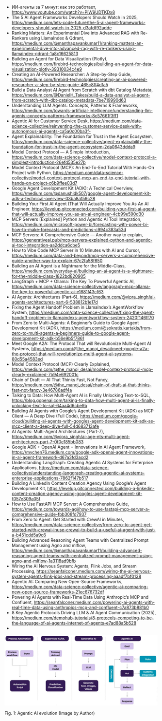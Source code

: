 

- ИИ-агенты за 7 минут: как это работает, https://www.youtube.com/watch?v=PiW9UDTKDx8
- The 5 AI Agent Frameworks Developers Should Watch in 2025, https://medium.com/lets-code-future/the-5-ai-agent-frameworks-developers-should-watch-in-2025-d3afdf92adde
- Ranking Matters: An Experimental Dive into Advanced RAG with Re-Rankers using LlamaIndex & Qdrant, https://medium.com/@manthapavankumar11/ranking-matters-an-experimental-dive-into-advanced-rag-with-re-rankers-using-llamaindex-qdrant-1a8c16625813
- Building an Agent for Data Visualization (Plotly), https://medium.com/firebird-technologies/building-an-agent-for-data-visualization-plotly-39310034c4e9
- Creating an AI-Powered Researcher: A Step-by-Step Guide, https://medium.com/firebird-technologies/creating-an-ai-powered-researcher-a-step-by-step-guide-465c8ff4dfa5
- Build a Data Analyst AI Agent from Scratch with dbt Catalog Metadata, https://medium.com/@DanielH_Takes/build-a-data-analyst-ai-agent-from-scratch-with-dbt-catalog-metadata-7be719990d63
- Understanding LLM Agents: Concepts, Patterns & Frameworks, https://medium.com/towards-artificial-intelligence/understanding-llm-agents-concepts-patterns-frameworks-8c57661f3ff1
- Agentic AI for Customer Service Desk, https://medium.com/data-science-collective/reinventing-the-customer-service-desk-with-autonomous-ai-agents-ca5a0c00ba3f- 
- Agent Explainability: The Foundation for Trust in the Agent Ecosystem, https://medium.com/data-science-collective/agent-explainability-the-foundation-for-trust-in-the-agent-ecosystem-2da0643ddda9
- Model Context Protocol — A Simple Introduction, https://medium.com/data-science-collective/model-context-protocol-a-simplest-introduction-26efd535e27b
- Model Context Protocol (MCP): An End-To-End Tutorial With Hands-On Project with Python, https://medium.com/data-science-collective/model-context-protocol-mcp-an-end-to-end-tutorial-with-hands-on-project-c6b9ffee03d7
- Google Agent Development Kit (ADK): A Technical Overview, https://medium.com/@danushidk507/google-agent-development-kit-adk-a-technical-overview-03ba8a159c28
- Building Your First AI Agent (That Will Actually Improve You As An AI Engineer, https://levelup.gitconnected.com/building-your-first-ai-agent-that-will-actually-improve-you-as-an-ai-engineer-4cb99e590d30
- MCP Servers [Explained] Python and Agentic AI Tool Integration, https://medium.com/microsoft-power-bi/forecasting-with-power-bi-how-to-make-forecasts-and-predictions-c994c383a53d
- MCP Servers: A Comprehensive Guide — Another way to explain, https://generativeai.pub/mcp-servers-explained-python-and-agentic-ai-tool-integration-aa2ddca6cbe5
- How to Vibe Code MCP Server in 10 Minutes with AI and Cursor, https://medium.com/data-and-beyond/mcp-servers-a-comprehensive-guide-another-way-to-explain-67c2fa58f650
- Building an AI Agent is a Nightmare for the Middle-Class, https://medium.com/everyday-ai/building-an-ai-agent-is-a-nightmare-for-the-middle-class-1822bd820905
- LangGraph + MCP + Ollama: The Key To Powerful Agentic AI, https://medium.com/data-science-collective/langgraph-mcp-ollama-the-key-to-powerful-agentic-ai-e1881f43cf63
- AI Agents: Architectures (Part-6), https://medium.com/@vipra_singh/ai-agents-architectures-part-6-538812b1e17d
- Fixing the Agent Handoff Problem in LlamaIndex’s AgentWorkflow System, https://medium.com/data-science-collective/fixing-the-agent-handoff-problem-in-llamaindexs-agentworkflow-system-2420f146ff70
- From Zero to Multi-Agents: A Beginner’s Guide to Google Agent Development Kit (ADK), https://medium.com/@sokratis.kartakis/from-zero-to-multi-agents-a-beginners-guide-to-google-agent-development-kit-adk-b56e9b5f7861
- Meet Google A2A: The Protocol That will Revolutionize Multi-Agent AI Systems, https://medium.com/@the_manoj_desai/meet-google-a2a-the-protocol-that-will-revolutionize-multi-agent-ai-systems-80d55a4583ed
- Model Context Protocol (MCP) Clearly Explained, https://medium.com/@the_manoj_desai/model-context-protocol-mcp-clearly-explained-7b94e692001c
- Chain of Draft — AI That Thinks Fast, Not Fancy, https://medium.com/@the_manoj_desai/chain-of-draft-ai-that-thinks-fast-not-fancy-3e46786adf4a
- Talking to Data: How Multi-Agent AI is Finally Unlocking Text-to-SQL, https://blog.gopenai.com/talking-to-data-how-multi-agent-ai-is-finally-unlocking-text-to-sql-64aa4d6cbe9b
- Building AI Agents with Google’s Agent Development Kit (ADK) as MCP Client — A Deep Dive (Full Code), https://medium.com/google-cloud/building-ai-agents-with-googles-agent-development-kit-adk-as-mcp-client-a-deep-dive-full-54d683713afe
- AI Agents: Multi-Agent Architectures ( Part-7), https://medium.com/@vipra_singh/ai-age-nts-multi-agent-architectures-part-7-0f0e185bb083
- Google ADK + OpenAI Agent = Innovations in AI Agent Framework, https://mychen76.medium.com/google-adk-openai-agent-innovations-in-ai-agent-framework-d67a3fd3acd2
- Understanding LangGraph: Creating Agentic AI Systems for Enterprise Applications, https://medium.com/data-science-collective/understanding-langgraph-creating-agentic-ai-systems-enterprise-applications-7862f147b517
- Building A LinkedIn Content Creation Agency Using Google’s Agent Development Kit, https://levelup.gitconnected.com/building-a-linkedin-content-creation-agency-using-googles-agent-development-kit-f057e309a05f
- How to Use FastAPI MCP Server: A Comprehensive Guide, https://medium.com/towards-agi/how-to-use-fastapi-mcp-server-a-comprehensive-guide-fbb308fd7937
- From Zero to Agent: Get Started with CrewAI in Minutes, https://medium.com/data-science-collective/from-zero-to-agent-get-started-with-crewai-inuse-crewai-to-build-a-useful-ai-agent-with-just-a-b451cdd5a9c6
- Building Advanced Reasoning Agent Teams with Centralized Prompt Management using Agno and mlflow, https://medium.com/@manthapavankumar11/building-advanced-reasoning-agent-teams-with-centralized-prompt-management-using-agno-and-mlflow-1a3118ad9bfb
- Wiring the AI Nervous System: Agents, Flink Jobs, and Stream Processing, https://seanfalconer.medium.com/wiring-the-ai-nervous-system-agents-flink-jobs-and-stream-processing-aaadf7bf0138
- Agentic AI: Comparing New Open-Source Frameworks, https://medium.com/data-science-collective/agentic-ai-comparing-new-open-source-frameworks-21ec676732df
- Powering AI Agents with Real-Time Data Using Anthropic’s MCP and Confluent, https://seanfalconer.medium.com/powering-ai-agents-with-real-time-data-using-anthropics-mcp-and-confluent-c7a873b881b0
- 8 Key Agentic Protocols Driving LLM & AI Agent Communication (2025), https://medium.com/demohub-tutorials/8-protocols-competing-to-be-the-language-of-ai-agents-internet-of-agents-e7ad88a5b528
- 
  




![](https://github.com/Data-Analytics-for-beginners/DataAnalyticsCourse/blob/main/IMAGES/agentic_AI_1.webp)

Fig. 1: Agentic AI evolution (Image by Author)
